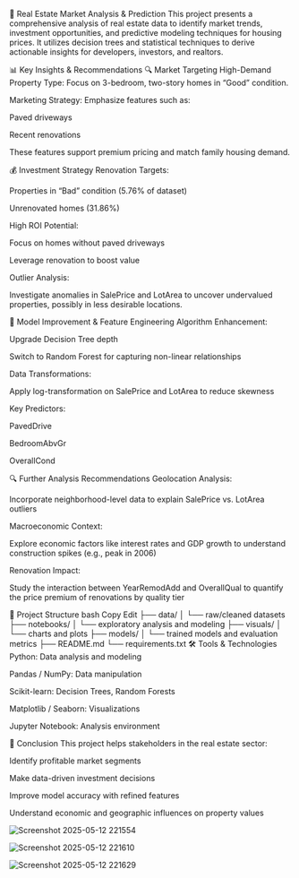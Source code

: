 🏡 Real Estate Market Analysis & Prediction
This project presents a comprehensive analysis of real estate data to identify market trends, investment opportunities, and predictive modeling techniques for housing prices. It utilizes decision trees and statistical techniques to derive actionable insights for developers, investors, and realtors.

📊 Key Insights & Recommendations
🔍 Market Targeting
High-Demand Property Type: Focus on 3-bedroom, two-story homes in “Good” condition.

Marketing Strategy: Emphasize features such as:

Paved driveways

Recent renovations

These features support premium pricing and match family housing demand.

💰 Investment Strategy
Renovation Targets:

Properties in “Bad” condition (5.76% of dataset)

Unrenovated homes (31.86%)

High ROI Potential:

Focus on homes without paved driveways

Leverage renovation to boost value

Outlier Analysis:

Investigate anomalies in SalePrice and LotArea to uncover undervalued properties, possibly in less desirable locations.

🧠 Model Improvement & Feature Engineering
Algorithm Enhancement:

Upgrade Decision Tree depth

Switch to Random Forest for capturing non-linear relationships

Data Transformations:

Apply log-transformation on SalePrice and LotArea to reduce skewness

Key Predictors:

PavedDrive

BedroomAbvGr

OverallCond

🔍 Further Analysis Recommendations
Geolocation Analysis:

Incorporate neighborhood-level data to explain SalePrice vs. LotArea outliers

Macroeconomic Context:

Explore economic factors like interest rates and GDP growth to understand construction spikes (e.g., peak in 2006)

Renovation Impact:

Study the interaction between YearRemodAdd and OverallQual to quantify the price premium of renovations by quality tier

📁 Project Structure
bash
Copy
Edit
├── data/
│   └── raw/cleaned datasets
├── notebooks/
│   └── exploratory analysis and modeling
├── visuals/
│   └── charts and plots
├── models/
│   └── trained models and evaluation metrics
├── README.md
└── requirements.txt
🛠️ Tools & Technologies
Python: Data analysis and modeling

Pandas / NumPy: Data manipulation

Scikit-learn: Decision Trees, Random Forests

Matplotlib / Seaborn: Visualizations

Jupyter Notebook: Analysis environment

📌 Conclusion
This project helps stakeholders in the real estate sector:

Identify profitable market segments

Make data-driven investment decisions

Improve model accuracy with refined features

Understand economic and geographic influences on property values


![Screenshot 2025-05-12 221554](https://github.com/user-attachments/assets/0e94646a-a581-462a-95c1-87cf0cc5db6c)

![Screenshot 2025-05-12 221610](https://github.com/user-attachments/assets/36041b3b-37e9-4377-af8e-c935f1aec99b)

![Screenshot 2025-05-12 221629](https://github.com/user-attachments/assets/b0f4a19d-d078-4863-af3a-14085718ca2a)

